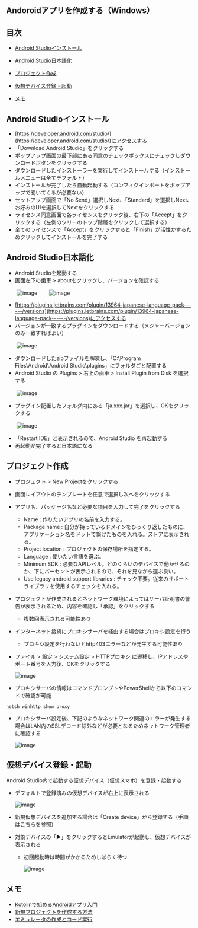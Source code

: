 ## Andoroidアプリを作成する（Windows）
## 目次
- [Android Studioインストール](#anchor1)
- [Android Studio日本語化](#anchor2)
- [プロジェクト作成](#anchor3)
- [仮想デバイス登録・起動](#anchor4)

- [メモ](#anchor99)

<a id="anchor1"></a>
## Android Studioインストール
- [https://developer.android.com/studio/](https://developer.android.com/studio/)にアクセスする
- 「Download Android Studio」をクリックする
- ポップアップ画面の最下部にある同意のチェックボックスにチェックしダウンロードボタンをクリックする
- ダウンロードしたインストーラーを実行してインストールする（インストールメニューは全てデフォルト）
- インストールが完了したら自動起動する（コンフィグインポートをポップアップで聞いてくるが必要ない）
- セットアップ画面で「No Send」選択しNext、「Standard」を選択しNext、お好みのUIを選択してNextをクリックする
- ライセンス同意画面で各ライセンスをクリック後、右下の「Accept」をクリックする（左側のツリーのトップ階層をクリックして選択する）
- 全てのライセンスで「Accept」をクリックすると「Finish」が活性かするためクリックしてインストールを完了する

<a id="anchor2"></a>
## Android Studio日本語化
- Android Studioを起動する
- 画面左下の歯車 > aboutをクリックし、バージョンを確認する

　　![image](https://user-images.githubusercontent.com/87625373/208794823-21b746d8-899b-451e-a465-849a38111bde.png)
　　![image](https://user-images.githubusercontent.com/87625373/208795180-9e6c35bb-6bd2-40ec-8a89-fd5353562655.png)

- [https://plugins.jetbrains.com/plugin/13964-japanese-language-pack------/versions](https://plugins.jetbrains.com/plugin/13964-japanese-language-pack------/versions)にアクセスする
- バージョンが一致するプラグインをダウンロードする（メジャーバージョンのみ一致すればよい）

　　![image](https://user-images.githubusercontent.com/87625373/208795818-2c21a8c4-6e28-4b61-92e8-241bc92142e1.png)

- ダウンロードしたzipファイルを解凍し、「C:\Program Files\Android\Android Studio\plugins」にフォルダごと配置する
- Android Studio の Plugins > 右上の歯車 > Install Plugin from Disk を選択する

　　![image](https://user-images.githubusercontent.com/87625373/208794100-c1d7e6e5-942e-4483-bfb1-2511743273b3.png)

- プラグイン配置したフォルダ内にある「ja.xxx.jar」を選択し、OKをクリックする

　　![image](https://user-images.githubusercontent.com/87625373/208796680-2f47eb23-489e-4836-b001-110467e76747.png)

- 「Restart IDE」と表示されるので、Android Studio を再起動する
- 再起動が完了すると日本語になる

<a id="anchor3"></a>
## プロジェクト作成
- プロジェクト > New Projectをクリックする
- 画面レイアウトのテンプレートを任意で選択し次へをクリックする
- アプリ名、パッケージ名など必要な項目を入力して完了をクリックする
  - Name : 作りたいアプリの名前を入力する。
  - Package name : 自分が持っているドメインをひっくり返したものに、アプリケーション名をドットで繋げたものを入れる。ストアに表示される。
  - Project location : プロジェクトの保存場所を指定する。
  - Language : 使いたい言語を選ぶ。
  - Minimum SDK : 必要なAPIレベル。どのくらいのデバイスで動かせるのか、下にパーセントが表示されるので、それを見ながら選ぶ良い。
  - Use legacy android.support libraries : チェック不要。従来のサポートライブラリを使用するチェックを入れる。
- プロジェクトが作成されるとネットワーク環境によってはサーバ証明書の警告が表示されるため、内容を確認し「承認」をクリックする
  - 複数回表示される可能性あり
- インターネット接続にプロキシサーバを経由する場合はプロキシ設定を行う
  - プロキシ設定を行わないとhttp403エラーなどが発生する可能性あり
- ファイル > 設定 > システム設定 > HTTPプロキシ に遷移し、IPアドレスやポート番号を入力後、OKをクリックする

    ![image](https://user-images.githubusercontent.com/87625373/208830056-f54e6b07-59c4-4c8f-8a44-1fc9a1644871.png)

- プロキシサーバの情報はコマンドプロンプトやPowerShellから以下のコマンドで確認が可能
```
netsh winhttp show proxy
```
- プロキシサーバ設定後、下記のようなネットワーク関連のエラーが発生する場合はLAN内のSSLデコード除外などが必要となるためネットワーク管理者に確認する

    ![image](https://user-images.githubusercontent.com/87625373/208832806-330b3082-b8b2-4256-9db7-dfaf2e8a880f.png)

<a id="anchor4"></a>
## 仮想デバイス登録・起動
Android Studio内で起動する仮想デバイス（仮想スマホ）を登録・起動する
- デフォルトで登録済みの仮想デバイスが右上に表示される

    ![image](https://user-images.githubusercontent.com/87625373/208850987-2613329f-e333-4c1b-8d5b-46ca8f8caf9c.png)

- 新規仮想デバイスを追加する場合は「Create device」から登録する（手順は[こちら](https://pouhon.net/android-avd/4698/)を参照）
- 対象デバイスの「▶」をクリックするとEmulatorが起動し、仮想デバイスが表示される
  - 初回起動時は時間がかかるためしばらく待つ 

    ![image](https://user-images.githubusercontent.com/87625373/208850058-73d30a5c-e716-4d03-8562-3dca1534ee0d.png)


<a id="anchor99"></a>
## メモ
- [Kotolinで始めるAndroidアプリ入門](https://qiita.com/k-ysd/items/4efdecdfd60afe333a3a)
- [新規プロジェクトを作成する方法](https://original-game.com/develop-android-app-2/)
- [エミュレータの作成とコード実行](https://pouhon.net/android-avd/4698/)
